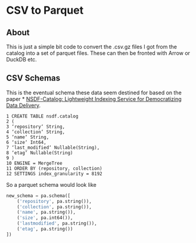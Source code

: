 # CSV to Parquet

## About

This is just a simple bit code to convert the .csv.gz files I got from
the catalog into a set of parquet files.  These can then be fronted
with Arrow or DuckDB etc.  

## CSV Schemas

This is the eventual schema these data seem destined for 
based on the paper * [NSDF-Catalog: Lightweight Indexing Service for Democratizing Data Delivery](https://www.sci.utah.edu/publications/Lue2022a/catalog.pdf).

```
1 CREATE TABLE nsdf.catalog
2 (
3 ‘repository‘ String,
4 ‘collection‘ String,
5 ‘name‘ String,
6 ‘size‘ Int64,
7 ‘last_modified‘ Nullable(String),
8 ‘etag‘ Nullable(String)
9 )
10 ENGINE = MergeTree
11 ORDER BY (repository, collection)
12 SETTINGS index_granularity = 8192
```

So a parquet schema would look like 

```python
new_schema = pa.schema([
    ('repository', pa.string()),
    ('collection', pa.string()),
    ('name', pa.string()),
    ('size', pa.int64()),
    ('lastmodified', pa.string()),
    ('etag', pa.string())
])
```
